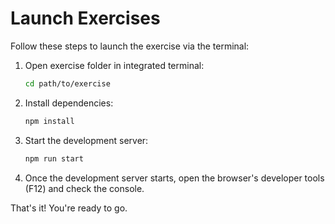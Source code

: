 # Launch Exercises

Follow these steps to launch the exercise via the terminal:

1. Open exercise folder in integrated terminal:

   ```bash
   cd path/to/exercise
   ```

2. Install dependencies:

   ```bash
   npm install
   ```

3. Start the development server:

   ```bash
   npm run start
   ```

4. Once the development server starts, open the browser's developer tools (F12) and check the console.

That's it! You're ready to go.
